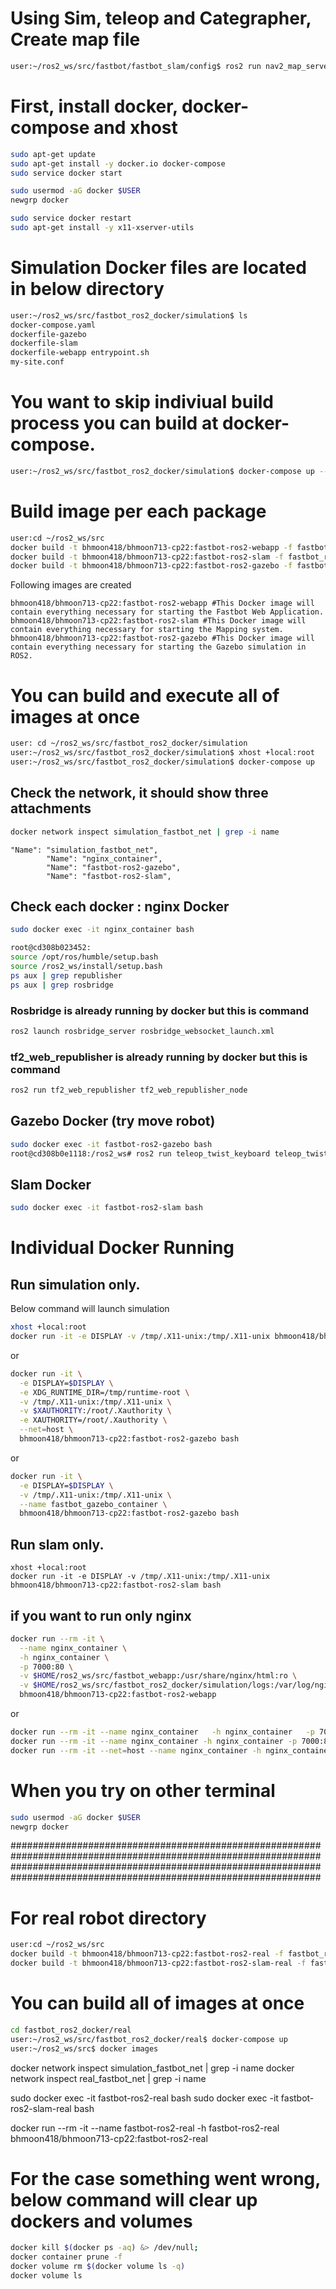# Using Sim, teleop and Categrapher, Create map file
```bash
user:~/ros2_ws/src/fastbot/fastbot_slam/config$ ros2 run nav2_map_server map_saver_cli -f one_fastbot_room_map
```

# First, install docker, docker-compose and xhost

```bash
sudo apt-get update
sudo apt-get install -y docker.io docker-compose
sudo service docker start

sudo usermod -aG docker $USER
newgrp docker

sudo service docker restart
sudo apt-get install -y x11-xserver-utils
```

# Simulation Docker files are located in below directory
```bash
user:~/ros2_ws/src/fastbot_ros2_docker/simulation$ ls
docker-compose.yaml 
dockerfile-gazebo 
dockerfile-slam 
dockerfile-webapp entrypoint.sh
my-site.conf
```


# You want to skip indiviual build process you can build at docker-compose.
```bash
user:~/ros2_ws/src/fastbot_ros2_docker/simulation$ docker-compose up --build
```



# Build image per each package
```bash
user:cd ~/ros2_ws/src
docker build -t bhmoon418/bhmoon713-cp22:fastbot-ros2-webapp -f fastbot_ros2_docker/simulation/dockerfile-webapp .
docker build -t bhmoon418/bhmoon713-cp22:fastbot-ros2-slam -f fastbot_ros2_docker/simulation/dockerfile-slam .
docker build -t bhmoon418/bhmoon713-cp22:fastbot-ros2-gazebo -f fastbot_ros2_docker/simulation/dockerfile-gazebo .
```
Following images are created
```
bhmoon418/bhmoon713-cp22:fastbot-ros2-webapp #This Docker image will contain everything necessary for starting the Fastbot Web Application.
bhmoon418/bhmoon713-cp22:fastbot-ros2-slam #This Docker image will contain everything necessary for starting the Mapping system.
bhmoon418/bhmoon713-cp22:fastbot-ros2-gazebo #This Docker image will contain everything necessary for starting the Gazebo simulation in ROS2.
```

# You can build and execute all of images at once
```bash
user: cd ~/ros2_ws/src/fastbot_ros2_docker/simulation
user:~/ros2_ws/src/fastbot_ros2_docker/simulation$ xhost +local:root
user:~/ros2_ws/src/fastbot_ros2_docker/simulation$ docker-compose up
```


## Check the network, it should show three attachments

```bash
docker network inspect simulation_fastbot_net | grep -i name
```
    "Name": "simulation_fastbot_net",
            "Name": "nginx_container",
            "Name": "fastbot-ros2-gazebo",
            "Name": "fastbot-ros2-slam",


## Check each docker : nginx Docker
```bash
sudo docker exec -it nginx_container bash

root@cd308b023452:
source /opt/ros/humble/setup.bash
source /ros2_ws/install/setup.bash
ps aux | grep republisher
ps aux | grep rosbridge
```

### Rosbridge is already running by docker but this is command
```bash
ros2 launch rosbridge_server rosbridge_websocket_launch.xml
```

### tf2_web_republisher is already running by docker but this is command
```bash
ros2 run tf2_web_republisher tf2_web_republisher_node
```

## Gazebo Docker (try move robot)
```bash
sudo docker exec -it fastbot-ros2-gazebo bash
root@cd308b0e1118:/ros2_ws# ros2 run teleop_twist_keyboard teleop_twist_keyboard --ros-args --remap cmd_vel:=fastbot/cmd_vel
```
## Slam Docker
```bash
sudo docker exec -it fastbot-ros2-slam bash
```

# Individual Docker Running 
## Run simulation only.
Below command will launch simulation
```bash
xhost +local:root
docker run -it -e DISPLAY -v /tmp/.X11-unix:/tmp/.X11-unix bhmoon418/bhmoon713-cp22:fastbot-ros2-gazebo bash
```
or
```bash
docker run -it \
  -e DISPLAY=$DISPLAY \
  -e XDG_RUNTIME_DIR=/tmp/runtime-root \
  -v /tmp/.X11-unix:/tmp/.X11-unix \
  -v $XAUTHORITY:/root/.Xauthority \
  -e XAUTHORITY=/root/.Xauthority \
  --net=host \
  bhmoon418/bhmoon713-cp22:fastbot-ros2-gazebo bash
```
or 
```bash
docker run -it \
  -e DISPLAY=$DISPLAY \
  -v /tmp/.X11-unix:/tmp/.X11-unix \
  --name fastbot_gazebo_container \
  bhmoon418/bhmoon713-cp22:fastbot-ros2-gazebo bash
```

## Run slam only.
```
xhost +local:root
docker run -it -e DISPLAY -v /tmp/.X11-unix:/tmp/.X11-unix bhmoon418/bhmoon713-cp22:fastbot-ros2-slam bash
```
## if you want to run only nginx
```bash
docker run --rm -it \
  --name nginx_container \
  -h nginx_container \
  -p 7000:80 \
  -v $HOME/ros2_ws/src/fastbot_webapp:/usr/share/nginx/html:ro \
  -v $HOME/ros2_ws/src/fastbot_ros2_docker/simulation/logs:/var/log/nginx \
  bhmoon418/bhmoon713-cp22:fastbot-ros2-webapp
```
or
```bash
docker run --rm -it --name nginx_container   -h nginx_container   -p 7000:80   bhmoon418/bhmoon713-cp22:fastbot-ros2-webapp
docker run --rm -it --name nginx_container -h nginx_container -p 7000:80 -p 9090:9090 bhmoon418/bhmoon713-cp22:fastbot-ros2-webapp
docker run --rm -it --net=host --name nginx_container -h nginx_container -p 7000:80 -p 9090:9090 bhmoon418/bhmoon713-cp22:fastbot-ros2-webapp
```


# When you try on other terminal
```bash
sudo usermod -aG docker $USER
newgrp docker
```
################################################################################################################
################################################################################################################
# For real robot directory
```bash
user:cd ~/ros2_ws/src
docker build -t bhmoon418/bhmoon713-cp22:fastbot-ros2-real -f fastbot_ros2_docker/real/dockerfile-ros2-real .
docker build -t bhmoon418/bhmoon713-cp22:fastbot-ros2-slam-real -f fastbot_ros2_docker/real/dockerfile-ros2-slam-real .
```
# You can build all of images at once
```bash
cd fastbot_ros2_docker/real
user:~/ros2_ws/src/fastbot_ros2_docker/real$ docker-compose up
user:~/ros2_ws/src$ docker images
```

docker network inspect simulation_fastbot_net | grep -i name
docker network inspect real_fastbot_net | grep -i name

sudo docker exec -it fastbot-ros2-real bash
sudo docker exec -it fastbot-ros2-slam-real bash

docker run --rm -it --name fastbot-ros2-real   -h fastbot-ros2-real    bhmoon418/bhmoon713-cp22:fastbot-ros2-real
# For the case something went wrong, below command will clear up dockers and volumes

```bash
docker kill $(docker ps -aq) &> /dev/null;
docker container prune -f
docker volume rm $(docker volume ls -q)
docker volume ls
```
